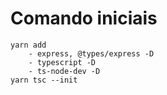 # Comando iniciais

``` 
yarn add 
    - express, @types/express -D
    - typescript -D
    - ts-node-dev -D
yarn tsc --init

```